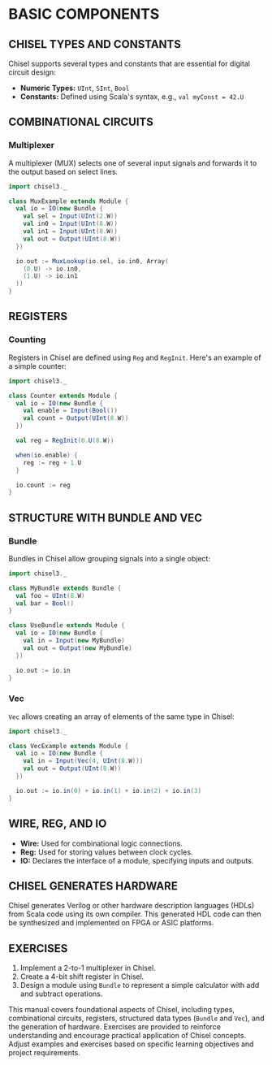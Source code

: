 # BASIC COMPONENTS

## CHISEL TYPES AND CONSTANTS

Chisel supports several types and constants that are essential for digital circuit design:

- **Numeric Types:** `UInt`, `SInt`, `Bool`
- **Constants:** Defined using Scala's syntax, e.g., `val myConst = 42.U`

## COMBINATIONAL CIRCUITS

### Multiplexer

A multiplexer (MUX) selects one of several input signals and forwards it to the output based on select lines.

```scala
import chisel3._

class MuxExample extends Module {
  val io = IO(new Bundle {
    val sel = Input(UInt(2.W))
    val in0 = Input(UInt(8.W))
    val in1 = Input(UInt(8.W))
    val out = Output(UInt(8.W))
  })

  io.out := MuxLookup(io.sel, io.in0, Array(
    (0.U) -> io.in0,
    (1.U) -> io.in1
  ))
}
```

## REGISTERS

### Counting

Registers in Chisel are defined using `Reg` and `RegInit`. Here's an example of a simple counter:

```scala
import chisel3._

class Counter extends Module {
  val io = IO(new Bundle {
    val enable = Input(Bool())
    val count = Output(UInt(8.W))
  })

  val reg = RegInit(0.U(8.W))

  when(io.enable) {
    reg := reg + 1.U
  }

  io.count := reg
}
```

## STRUCTURE WITH BUNDLE AND VEC

### Bundle

Bundles in Chisel allow grouping signals into a single object:

```scala
import chisel3._

class MyBundle extends Bundle {
  val foo = UInt(8.W)
  val bar = Bool()
}

class UseBundle extends Module {
  val io = IO(new Bundle {
    val in = Input(new MyBundle)
    val out = Output(new MyBundle)
  })

  io.out := io.in
}
```

### Vec

`Vec` allows creating an array of elements of the same type in Chisel:

```scala
import chisel3._

class VecExample extends Module {
  val io = IO(new Bundle {
    val in = Input(Vec(4, UInt(8.W)))
    val out = Output(UInt(8.W))
  })

  io.out := io.in(0) + io.in(1) + io.in(2) + io.in(3)
}
```

## WIRE, REG, AND IO

- **Wire:** Used for combinational logic connections.
- **Reg:** Used for storing values between clock cycles.
- **IO:** Declares the interface of a module, specifying inputs and outputs.

## CHISEL GENERATES HARDWARE

Chisel generates Verilog or other hardware description languages (HDLs) from Scala code using its own compiler. This generated HDL code can then be synthesized and implemented on FPGA or ASIC platforms.

## EXERCISES

1. Implement a 2-to-1 multiplexer in Chisel.
2. Create a 4-bit shift register in Chisel.
3. Design a module using `Bundle` to represent a simple calculator with add and subtract operations.

This manual covers foundational aspects of Chisel, including types, combinational circuits, registers, structured data types (`Bundle` and `Vec`), and the generation of hardware. Exercises are provided to reinforce understanding and encourage practical application of Chisel concepts. Adjust examples and exercises based on specific learning objectives and project requirements.
